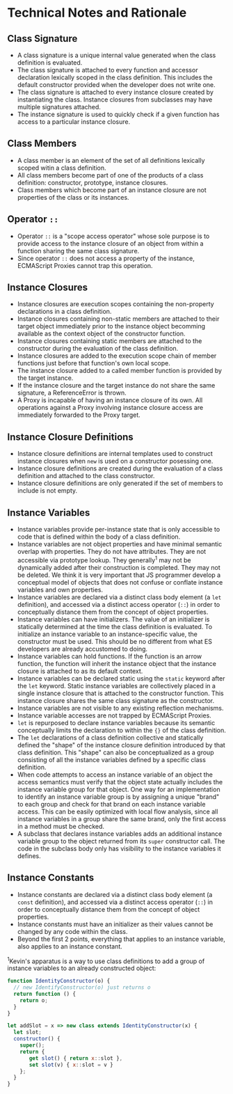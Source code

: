 # Technical Notes and Rationale

## Class Signature

- A class signature is a unique internal value generated when the class definition is evaluated.
- The class signature is attached to every function and accessor declaration lexically scoped in the class definition. This includes the default constructor provided when the developer does not write one.
- The class signature is attached to every instance closure created by instantiating the class. Instance closures from subclasses may have multiple signatures attached.
- The instance signature is used to quickly check if a given function has access to a particular instance closure.

## Class Members

- A class member is an element of the set of all definitions lexically scoped witin a class definition.
- All class members become part of one of the products of a class definition: constructor, prototype, instance closures.
- Class members which become part of an instance closure are not properties of the class or its instances.

## Operator `::`

- Operator `::` is a "scope access operator" whose sole purpose is to provide access to the instance closure of an object from within a function sharing the same class signature.
- Since operator `::` does not access a property of the instance, ECMAScript Proxies cannot trap this operation.

## Instance Closures

- Instance closures are execution scopes containing the non-property declarations in a class definition.
- Instance closures containing non-static members are attached to their target object immediately prior to the instance object becomming available as the context object of the constructor function.
- Instance closures containing static members are attached to the constructor during the evaluation of the class definition.
- Instance closures are added to the execution scope chain of member functions just before that function's own local scope.
- The instance closure added to a called member function is provided by the target instance.
- If the instance closure and the target instance do not share the same signature, a ReferenceError is thrown.
- A Proxy is incapable of having an instance closure of its own. All operations against a Proxy involving instance closure access are immediately forwarded to the Proxy target. 

## Instance Closure Definitions

- Instance closure definitions are internal templates used to construct instance closures when `new` is used on a constructor posessing one.
- Instance closure definitions are created during the evaluation of a class definition and attached to the class constructor.
- Instance closure definitions are only generated if the set of members to include is not empty.

## Instance Variables

- Instance variables provide per-instance state that is only accessible to code that is defined within the body of a class definition.
- Instance variables are not object properties and have minimal semantic overlap with properties. They do not have attributes. They are not accessible via prototype lookup. They generally<sup>1</sup> may not be dynamically added after their construction is completed. They may not be deleted. We think it is very important that JS programmer develop a conceptual model of objects that does not confuse or conflate instance variables and own properties.
- Instance variables are declared via a distinct class body element (a `let` definition), and accessed via a distinct access operator (`::`) in order to conceptually distance them from the concept of object properties.
- Instance variables can have initializers. The value of an initializer is statically determined at the time the class definition is evaluated. To initialize an instance variable to an instance-specific value, the constructor must be used. This should be no different from what ES developers are already accustomed to doing.
- Instance variables can hold functions. If the function is an arrow function, the function will inherit the instance object that the instance closure is attached to as its default context.
- Instance variables can be declared static using the `static` keyword after the `let` keyword. Static instance variables are collectively placed in a single instance closure that is attached to the constructor function. This instance closure shares the same class signature as the constructor.
- Instance variables are not visible to any existing reflection mechanisms.
- Instance variable accesses are not trapped by ECMAScript Proxies.
- `let` is repurposed to declare instance variables because its semantic conceptually limits the declaration to within the `{}` of the class definition.
- The `let` declarations of a class definition collective and statically defined the "shape" of the instance closure definition introduced by that class definition. This "shape" can also be conceptualized as a group consisting of all the instance variables defined by a specific class definition.
- When code attempts to access an instance variable of an object the access semantics must verify that the object state actually includes the instance variable group for that object. One way for an implementation to identify an instance variable group is by assigning a unique "brand" to each group and check for that brand on each instance variable access. This can be easily optimized with local flow analysis, since all instance variables in a group share the same brand, only the first access in a method must be checked.
- A subclass that declares instance variables adds an additional instance variable group to the object returned from its `super` constructor call. The code in the subclass body only has visibility to the instance variables it defines.

## Instance Constants

- Instance constants are declared via a distinct class body element (a `const` definition), and accessed via a distinct access operator (`::`) in order to conceptually distance them from the concept of object properties.
- Instance constants must have an initializer as their values cannot be changed by any code within the class.
- Beyond the first 2 points, everything that applies to an instance variable, also applies to an instance constant.

<sup>1</sup>Kevin's apparatus is a way to use class definitions to add a group of instance variables to an already constructed object:

```js
function IdentityConstructor(o) {
  // new IdentifyConstructor(o) just returns o
  return function () {
    return o;
  }
}

let addSlot = x => new class extends IdentityConstructor(x) {
  let slot;
  constructor() {
    super();
    return {
       get slot() { return x::slot },
       set slot(v) { x::slot = v }
    };
  }
}
```
